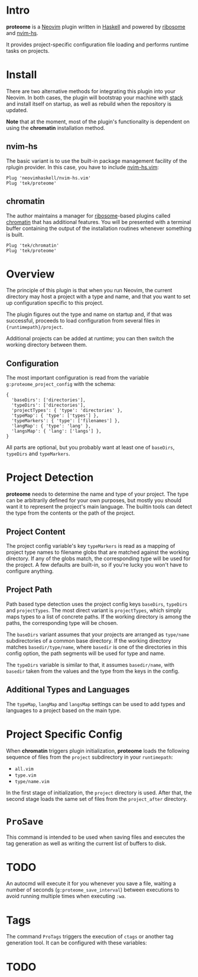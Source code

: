 # Intro

**proteome** is a [Neovim] plugin written in [Haskell] and powered by [ribosome] and [nvim-hs].

It provides project-specific configuration file loading and performs runtime tasks on projects.

# Install

There are two alternative methods for integrating this plugin into your Neovim.
In both cases, the plugin will bootstrap your machine with [stack] and install itself on startup, as well as rebuild
when the repository is updated.

**Note** that at the moment, most of the plugin's functionality is dependent on using the **chromatin** installation method.

## nvim-hs

The basic variant is to use the built-in package management facility of the rplugin provider.
In this case, you have to include [nvim-hs.vim]:

```vim
Plug 'neovimhaskell/nvim-hs.vim'
Plug 'tek/proteome'
```

## chromatin

The author maintains a manager for [ribosome]-based plugins called [chromatin] that has additional features.
You will be presented with a terminal buffer containing the output of the installation routines whenever something is
built.

```vim
Plug 'tek/chromatin'
Plug 'tek/proteome'
```

# Overview

The principle of this plugin is that when you run Neovim, the current directory may host a project with a type and name,
and that you want to set up configuration specific to this project.

The plugin figures out the type and name on startup and, if that was successful, proceeds to load configuration from
several files in `{runtimepath}/project`.

Additional projects can be added at runtime; you can then switch the working directory between them.

## Configuration

The most important configuration is read from the variable `g:proteome_project_config` with the schema:

```vim
{
  'baseDirs': ['directories'],
  'typeDirs': ['directories'],
  'projectTypes': { 'type': 'directories' },
  'typeMap': { 'type': ['types'] },
  'typeMarkers': { 'type': ['filenames'] },
  'langMap': { 'type': 'lang' },
  'langsMap': { 'lang': ['langs'] },
}
```

All parts are optional, but you probably want at least one of `baseDirs`, `typeDirs` and `typeMarkers`.

# Project Detection

**proteome** needs to determine the name and type of your project.
The type can be arbitrarily defined for your own purposes, but mostly you should want it to represent the project's main
language.
The builtin tools can detect the type from the contents or the path of the project.

## Project Content

The project config variable's key `typeMarkers` is read as a mapping of project type names to filename globs that are
matched against the working directory.
If any of the globs match, the corresponding type will be used for the project.
A few defaults are built-in, so if you're lucky you won't have to configure anything.

## Project Path

Path based type detection uses the project config keys `baseDirs`, `typeDirs` and `projectTypes`.
The most direct variant is `projectTypes`, which simply maps types to a list of concrete paths.
If the working directory is among the paths, the corresponding type will be chosen.

The `baseDirs` variant assumes that your projects are arranged as `type/name` subdirectories of a common base directory.
If the working directory matches `basedir/type/name`, where `basedir` is one of the directories in this config option,
the path segments will be used for type and name.

The `typeDirs` variable is similar to that, it assumes `basedir/name`, with `basedir` taken from the values and the type
from the keys in the config.

## Additional Types and Languages

The `typeMap`, `langMap` and `langsMap` settings can be used to add types and languages to a project based on the main
type.

# Project Specific Config

When **chromatin** triggers plugin initialization, **proteome** loads the following sequence of files from the `project`
subdirectory in your `runtimepath`:

* `all.vim`
* `type.vim`
* `type/name.vim`

In the first stage of initialization, the `project` directory is used.
After that, the second stage loads the same set of files from the `project_after` directory.

# `ProSave`

This command is intended to be used when saving files and executes the tag generation as well as writing the current
list of buffers to disk.

# TODO

An autocmd will execute it for you whenever you save a file, waiting a number of seconds (`g:proteome_save_interval`)
between executions to avoid running multiple times when executing `:wa`.

# Tags

The command `ProTags` triggers the execution of `ctags` or another tag generation tool.
It can be configured with these variables:

# TODO

[Neovim]: https://github.com/neovim/neovim
[Haskell]: https://www.haskell.org
[ribosome]: https://github.com/tek/ribosome
[chromatin]: https://github.com/tek/chromatin
[nvim-hs]: https://github.com/neovimhaskell/nvim-hs
[nvim-hs.vim]: https://github.com/neovimhaskell/nvim-hs.vim
[stack]: https://docs.haskellstack.org/en/stable/README
